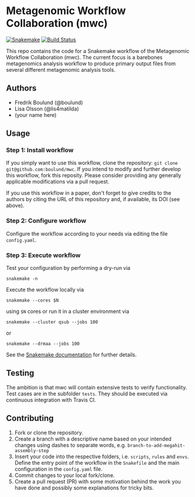 # Metagenomic Workflow Collaboration (mwc)

[![Snakemake](https://img.shields.io/badge/snakemake-≥3.12.0-brightgreen.svg)](https://snakemake.bitbucket.io)
[![Build Status](https://travis-ci.org/snakemake-workflows/mwc.svg?branch=master)](https://travis-ci.org/snakemake-workflows/mwc)

This repo contains the code for a Snakemake workflow of the Metagenomic
Workflow Collaboration (mwc). The current focus is a barebones metagenomics
analysis workflow to produce primary output files from several different
metagenomic analysis tools. 

## Authors

* Fredrik Boulund (@boulund)
* Lisa Olsson (@lis4matilda)
* (your name here)

## Usage

### Step 1: Install workflow
<!--download and extract the [latest release](https://github.com/snakemake-workflows/mwc/releases). -->

If you simply want to use this workflow, clone the repository: `git clone
git@github.com:boulund/mwc`.  If you intend to modify and further develop this
workflow, fork this reposity. Please consider providing any generally
applicable modifications via a pull request.

If you use this workflow in a paper, don't forget to give credits to the
authors by citing the URL of this repository and, if available, its DOI (see
above).

### Step 2: Configure workflow

Configure the workflow according to your needs via editing the file
`config.yaml`.

### Step 3: Execute workflow

Test your configuration by performing a dry-run via

    snakemake -n

Execute the workflow locally via

    snakemake --cores $N

using `$N` cores or run it in a cluster environment via

    snakemake --cluster qsub --jobs 100

or

    snakemake --drmaa --jobs 100

See the [Snakemake documentation](https://snakemake.readthedocs.io) for further
details.

## Testing

The ambition is that mwc will contain extensive tests to verify functionality.
Test cases are in the subfolder `tests`. They should be executed via continuous
integration with Travis CI. 


## Contributing

1. Fork or clone the repository.
2. Create a branch with a descriptive name based on your intended changes using
   dashes to separate words, e.g. `branch-to-add-megahit-assembly-step`
3. Insert your code into the respective folders, i.e. `scripts`, `rules` and
   `envs`. Define the entry point of the workflow in the `Snakefile` and the
   main configuration in the `config.yaml` file.
4. Commit changes to your local fork/clone.
5. Create a pull request (PR) with some motivation behind the work you have
   done and possibly some explanations for tricky bits. 

